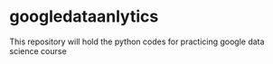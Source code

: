 # googledataanlytics
This repository will hold the python codes for practicing google data science course
